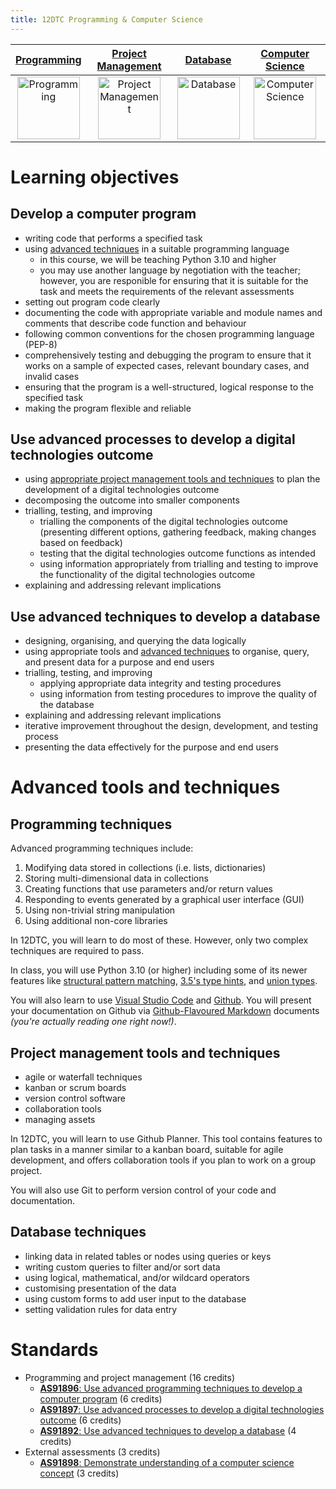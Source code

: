 ```yaml
---
title: 12DTC Programming & Computer Science
---
```


| [Programming](programming) | [Project Management](projman) | [Database](database) | [Computer Science](compsci) |
| :-: | :-: | :-: | :-: |
| <a href="programming"><image src="../img/programming.svg" title="Programming" width=100> | <a href="projman"><image src="../img/projman.svg" title="Project Management" width=100> | <a href="database"><image src="../img/database.svg" title="Database" width=100> | <a href="compsci"><image src="../img/compsci.svg" title="Computer Science" width=100> |

# Learning objectives
## Develop a computer program

- writing code that performs a specified task
- using [advanced techniques](#programming-techniques) in a suitable programming language
    - in this course, we will be teaching Python 3.10 and higher
    - you may use another language by negotiation with the teacher; however, you are responible for ensuring that it is suitable for the task and meets the requirements of the relevant assessments
- setting out program code clearly
- documenting the code with appropriate variable and module names and comments that describe code function and behaviour
- following common conventions for the chosen programming language (PEP-8)
- comprehensively testing and debugging the program to ensure that it works on a sample of expected cases, relevant boundary cases, and invalid cases
- ensuring that the program is a well-structured, logical response to the specified task
- making the program flexible and reliable

## Use advanced processes to develop a digital technologies outcome

- using [appropriate project management tools and techniques](#project-management-tools-and-techniques) to plan the development of a digital technologies outcome
- decomposing the outcome into smaller components
- trialling, testing, and improving
    - trialling the components of the digital technologies outcome (presenting different options, gathering feedback, making changes based on feedback)
    - testing that the digital technologies outcome functions as intended
    - using information appropriately from trialling and testing to improve the functionality of the digital technologies outcome
- explaining and addressing relevant implications

## Use advanced techniques to develop a database

- designing, organising, and querying the data logically
- using appropriate tools and [advanced techniques](#database-techniques) to organise, query, and present data for a purpose and end users
- trialling, testing, and improving
  - applying appropriate data integrity and testing procedures
  - using information from testing procedures to improve the quality of the database
- explaining and addressing relevant implications
- iterative improvement throughout the design, development, and testing process
- presenting the data effectively for the purpose and end users

# Advanced tools and techniques

## Programming techniques

Advanced programming techniques include:

1. Modifying data stored in collections (i.e. lists, dictionaries)
2. Storing multi-dimensional data in collections
3. Creating functions that use parameters and/or return values
4. Responding to events generated by a graphical user interface (GUI)
5. Using non-trivial string manipulation
6. Using additional non-core libraries

In 12DTC, you will learn to do most of these. However, only two complex techniques are required to pass.

In class, you will use Python 3.10 (or higher) including some of its newer features like [structural pattern matching](https://www.python.org/dev/peps/pep-0634/), [3.5's type hints](https://www.python.org/dev/peps/pep-0483/), and [union types](https://www.python.org/dev/peps/pep-0604/).

You will also learn to use [Visual Studio Code](https://code.visualstudio.com/) and [Github](https://github.com/). You will present your documentation on Github via [Github-Flavoured Markdown](https://github.github.com/gfm/) documents *(you're actually reading one right now!)*.

## Project management tools and techniques

- agile or waterfall techniques
- kanban or scrum boards
- version control software
- collaboration tools
- managing assets

In 12DTC, you will learn to use Github Planner. This tool contains features to plan tasks in a manner similar to a kanban board, suitable for agile development, and offers collaboration tools if you plan to work on a group project.

You will also use Git to perform version control of your code and documentation.

## Database techniques

- linking data in related tables or nodes using queries or keys
- writing custom queries to filter and/or sort data
- using logical, mathematical, and/or wildcard operators
- customising presentation of the data
- using custom forms to add user input to the database
- setting validation rules for data entry

# Standards

- Programming and project management (16 credits)
    - [**AS91896**: Use advanced programming techniques to develop a computer program](https://www.nzqa.govt.nz/nqfdocs/ncea-resource/achievements/2019/as91896.pdf) (6 credits)
    - [**AS91897**: Use advanced processes to develop a digital technologies outcome](https://www.nzqa.govt.nz/nqfdocs/ncea-resource/achievements/2019/as91897.pdf) (6 credits)
    - [**AS91892**: Use advanced techniques to develop a database](https://www.nzqa.govt.nz/nqfdocs/ncea-resource/achievements/2019/as91897.pdf) (4 credits)
- External assessments (3 credits)
    - [**AS91898**: Demonstrate understanding of a computer science concept](https://www.nzqa.govt.nz/nqfdocs/ncea-resource/achievements/2019/as91898.pdf) (3 credits)